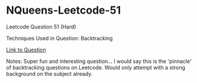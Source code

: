 # NQueens-Leetcode-51

Leetcode Question 51 (Hard)

Techniques Used in Question:
Backtracking

[Link to Question](https://leetcode.com/problems/n-queens/)

Notes: Super fun and interesting question... I would say this is the 'pinnacle' of backtracking questions on Leetcode. Would only attempt with a strong background on the subject already.
